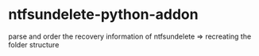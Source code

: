 # ntfsundelete-python-addon
parse and order the recovery information of ntfsundelete => recreating the folder structure
